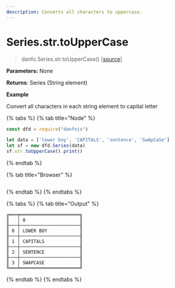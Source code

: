 ```yaml
---
description: Converts all characters to uppercase.
---
```


# Series.str.toUpperCase

> danfo.Series.str.toUpperCase\(\)   \[[source](https://github.com/opensource9ja/danfojs/blob/master/danfojs/src/core/strings.js#L33)\]

**Parameters:** None

**Returns**:  Series \(String element\)

**Example**

Convert all characters in each string element to capital letter

{% tabs %}
{% tab title="Node" %}
```javascript
const dfd = require("danfojs")

let data = ['lower boy', 'CAPITALS', 'sentence', 'SwApCaSe']
let sf = new dfd.Series(data)
sf.str.toUpperCase().print()
```
{% endtab %}

{% tab title="Browser" %}
```

```
{% endtab %}
{% endtabs %}

{% tabs %}
{% tab title="Output" %}
```text
╔═══╤══════════════════════╗
║   │ 0                    ║
╟───┼──────────────────────╢
║ 0 │ LOWER BOY            ║
╟───┼──────────────────────╢
║ 1 │ CAPITALS             ║
╟───┼──────────────────────╢
║ 2 │ SENTENCE             ║
╟───┼──────────────────────╢
║ 3 │ SWAPCASE             ║
╚═══╧══════════════════════╝
```
{% endtab %}
{% endtabs %}

